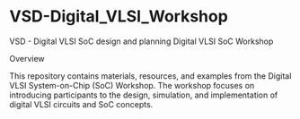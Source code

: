 # VSD-Digital_VLSI_Workshop
VSD - Digital VLSI SoC design and planning
Digital VLSI SoC Workshop

Overview

This repository contains materials, resources, and examples from the Digital VLSI System-on-Chip (SoC) Workshop. The workshop focuses on introducing participants to the design, simulation, and implementation of digital VLSI circuits and SoC concepts.
